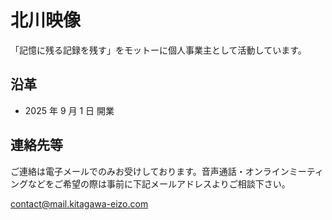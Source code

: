 # 北川映像

「記憶に残る記録を残す」をモットーに個人事業主として活動しています。

## 沿革

- 2025 年 9 月 1 日 開業

## 連絡先等

ご連絡は電子メールでのみお受けしております。音声通話・オンラインミーティングなどをご希望の際は事前に下記メールアドレスよりご相談下さい。

[contact@mail.kitagawa-eizo.com](mailto:contact@mail.kitagawa-eizo.com)
